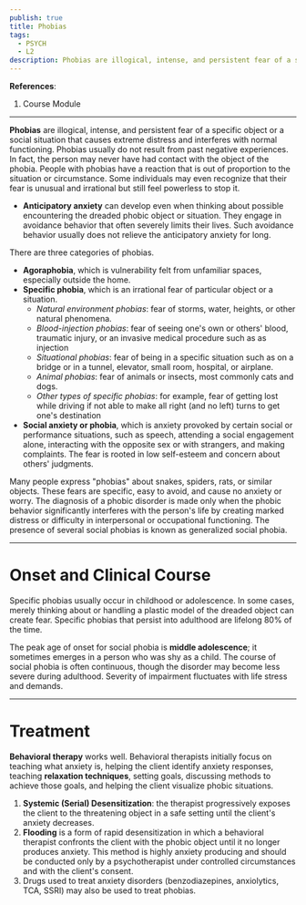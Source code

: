 ```yaml
---
publish: true
title: Phobias
tags:
  - PSYCH
  - L2
description: Phobias are illogical, intense, and persistent fear of a specific object or a social situation that causes extreme distress and interferes with normal functioning.
---
```

**References**:
1. Course Module

___

**Phobias** are illogical, intense, and persistent fear of a specific object or a social situation that causes extreme distress and interferes with normal functioning. Phobias usually do not result from past negative experiences. In fact, the person may never have had contact with the object of the phobia. People with phobias have a reaction that is out of proportion to the situation or circumstance. Some individuals may even recognize that their fear is unusual and irrational but still feel powerless to stop it.
- **Anticipatory anxiety** can develop even when thinking about possible encountering the dreaded phobic object or situation. They engage in avoidance behavior that often severely limits their lives. Such avoidance behavior usually does not relieve the anticipatory anxiety for long.

There are three categories of phobias.
- **Agoraphobia**, which is vulnerability felt from unfamiliar spaces, especially outside the home.
- **Specific phobia**, which is an irrational fear of particular object or a situation.
	- *Natural environment phobias*: fear of storms, water, heights, or other natural phenomena.
	- *Blood-injection phobias*: fear of seeing one's own or others' blood, traumatic injury, or an invasive medical procedure such as as injection
	- *Situational phobias*: fear of being in a specific situation such as on a bridge or in a tunnel, elevator, small room, hospital, or airplane.
	- *Animal phobias*: fear of animals or insects, most commonly cats and dogs.
	- *Other types of specific phobias*: for example, fear of getting lost while driving if not able to make all right (and no left) turns to get one's destination
- **Social anxiety or phobia**, which is anxiety provoked by certain social or performance situations, such as speech, attending a social engagement alone, interacting with the opposite sex or with strangers, and making complaints. The fear is rooted in low self-esteem and concern about others' judgments.

Many people express "phobias" about snakes, spiders, rats, or similar objects. These fears are specific, easy to avoid, and cause no anxiety or worry. The diagnosis of a phobic disorder is made only when the phobic behavior significantly interferes with the person's life by creating marked distress or difficulty in interpersonal or occupational functioning. The presence of several social phobias is known as generalized social phobia.

___

# Onset and Clinical Course
Specific phobias usually occur in childhood or adolescence. In some cases, merely thinking about or handling a plastic model of the dreaded object can create fear. Specific phobias that persist into adulthood are lifelong 80% of the time.

The peak age of onset for social phobia is **middle adolescence**; it sometimes emerges in a person who was shy as a child. The course of social phobia is often continuous, though the disorder may become less severe during adulthood. Severity of impairment fluctuates with life stress and demands.

___

# Treatment
**Behavioral therapy** works well. Behavioral therapists initially focus on teaching what anxiety is, helping the client identify anxiety responses, teaching **relaxation techniques**, setting goals, discussing methods to achieve those goals, and helping the client visualize phobic situations.
1. **Systemic (Serial) Desensitization**: the therapist progressively exposes the client to the threatening object in a safe setting until the client's anxiety decreases.
2. **Flooding** is a form of rapid desensitization in which a behavioral therapist confronts the client with the phobic object until it no longer produces anxiety. This method is highly anxiety producing and should be conducted only by a psychotherapist under controlled circumstances and with the client's consent.
3. Drugs used to treat anxiety disorders (benzodiazepines, anxiolytics, TCA, SSRI) may also be used to treat phobias.
